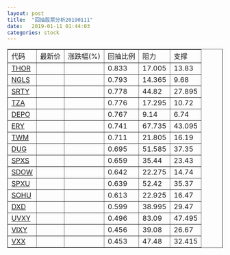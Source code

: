 ```yaml
---
layout: post
title:  "回抽股票分析20190111"
date:   2019-01-11 01:44:03
categories: stock
---
```

<script type="text/javascript">
var stockList = []
stockList.push('gb_thor');
stockList.push('gb_ngls');
stockList.push('gb_srty');
stockList.push('gb_tza');
stockList.push('gb_depo');
stockList.push('gb_ery');
stockList.push('gb_twm');
stockList.push('gb_dug');
stockList.push('gb_spxs');
stockList.push('gb_sdow');
stockList.push('gb_spxu');
stockList.push('gb_sohu');
stockList.push('gb_dxd');
stockList.push('gb_uvxy');
stockList.push('gb_vixy');
stockList.push('gb_vxx');
</script>
<table border="1">
 <tr>
 <td>代码</td>
 <td>最新价</td>
 <td>涨跌幅(%)</td>
 <td>回抽比例</td>
 <td>阻力</td>
 <td>支撑</td>
</tr>
  <tr id="thor">
  <td><a href="http://stock.finance.sina.com.cn/usstock/quotes/THOR.html" target="_blank">THOR</a></td><td></td><td></td><td>0.833</td><td>17.005</td><td>13.83</td></tr>
  <tr id="ngls">
  <td><a href="http://stock.finance.sina.com.cn/usstock/quotes/NGLS.html" target="_blank">NGLS</a></td><td></td><td></td><td>0.793</td><td>14.365</td><td>9.68</td></tr>
  <tr id="srty">
  <td><a href="http://stock.finance.sina.com.cn/usstock/quotes/SRTY.html" target="_blank">SRTY</a></td><td></td><td></td><td>0.778</td><td>44.82</td><td>27.895</td></tr>
  <tr id="tza">
  <td><a href="http://stock.finance.sina.com.cn/usstock/quotes/TZA.html" target="_blank">TZA</a></td><td></td><td></td><td>0.776</td><td>17.295</td><td>10.72</td></tr>
  <tr id="depo">
  <td><a href="http://stock.finance.sina.com.cn/usstock/quotes/DEPO.html" target="_blank">DEPO</a></td><td></td><td></td><td>0.767</td><td>9.14</td><td>6.74</td></tr>
  <tr id="ery">
  <td><a href="http://stock.finance.sina.com.cn/usstock/quotes/ERY.html" target="_blank">ERY</a></td><td></td><td></td><td>0.741</td><td>67.735</td><td>43.095</td></tr>
  <tr id="twm">
  <td><a href="http://stock.finance.sina.com.cn/usstock/quotes/TWM.html" target="_blank">TWM</a></td><td></td><td></td><td>0.711</td><td>21.805</td><td>16.19</td></tr>
  <tr id="dug">
  <td><a href="http://stock.finance.sina.com.cn/usstock/quotes/DUG.html" target="_blank">DUG</a></td><td></td><td></td><td>0.695</td><td>51.585</td><td>37.35</td></tr>
  <tr id="spxs">
  <td><a href="http://stock.finance.sina.com.cn/usstock/quotes/SPXS.html" target="_blank">SPXS</a></td><td></td><td></td><td>0.659</td><td>35.44</td><td>23.43</td></tr>
  <tr id="sdow">
  <td><a href="http://stock.finance.sina.com.cn/usstock/quotes/SDOW.html" target="_blank">SDOW</a></td><td></td><td></td><td>0.642</td><td>22.275</td><td>14.74</td></tr>
  <tr id="spxu">
  <td><a href="http://stock.finance.sina.com.cn/usstock/quotes/SPXU.html" target="_blank">SPXU</a></td><td></td><td></td><td>0.639</td><td>52.42</td><td>35.37</td></tr>
  <tr id="sohu">
  <td><a href="http://stock.finance.sina.com.cn/usstock/quotes/SOHU.html" target="_blank">SOHU</a></td><td></td><td></td><td>0.613</td><td>22.925</td><td>16.47</td></tr>
  <tr id="dxd">
  <td><a href="http://stock.finance.sina.com.cn/usstock/quotes/DXD.html" target="_blank">DXD</a></td><td></td><td></td><td>0.599</td><td>38.995</td><td>29.47</td></tr>
  <tr id="uvxy">
  <td><a href="http://stock.finance.sina.com.cn/usstock/quotes/UVXY.html" target="_blank">UVXY</a></td><td></td><td></td><td>0.496</td><td>83.09</td><td>47.495</td></tr>
  <tr id="vixy">
  <td><a href="http://stock.finance.sina.com.cn/usstock/quotes/VIXY.html" target="_blank">VIXY</a></td><td></td><td></td><td>0.456</td><td>39.08</td><td>26.67</td></tr>
  <tr id="vxx">
  <td><a href="http://stock.finance.sina.com.cn/usstock/quotes/VXX.html" target="_blank">VXX</a></td><td></td><td></td><td>0.453</td><td>47.48</td><td>32.415</td></tr>
</table>
